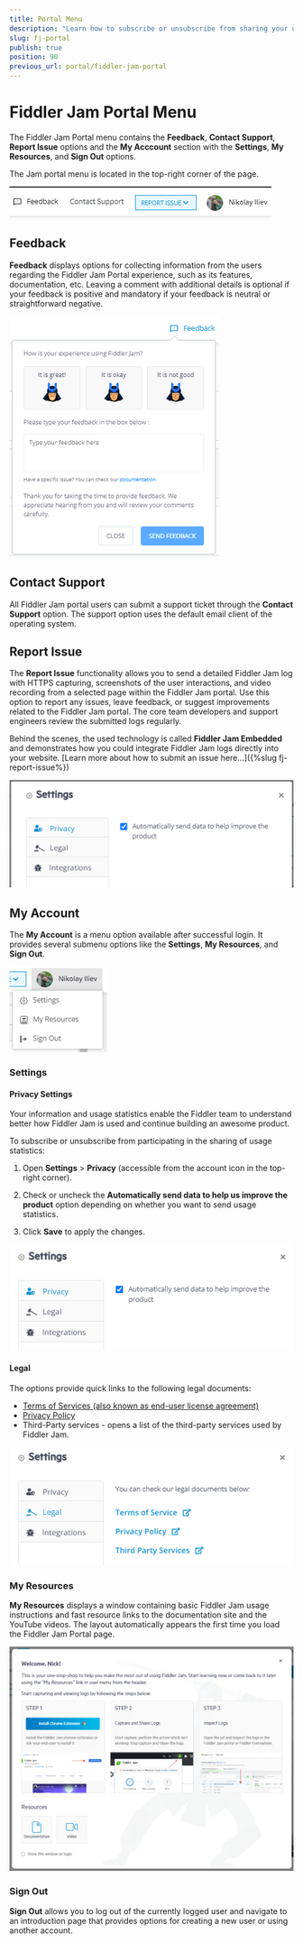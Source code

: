 ```yaml
---
title: Portal Menu
description: "Learn how to subscribe or unsubscribe from sharing your user statistics, find fast resource links, and sign out of your current Fiddler Jam Portal account."
slug: fj-portal
publish: true
position: 90
previous_url: portal/fiddler-jam-portal
---
```


# Fiddler Jam Portal Menu

The Fiddler Jam Portal menu contains the **Feedback**, **Contact Support**, **Report Issue** options and the **My Acccount** section with the **Settings**, **My Resources**, and **Sign Out** options.

The Jam portal menu is located in the top-right corner of the page.

![Portal menu options](../images/portal/menu/menu-all.png)


## Feedback

**Feedback** displays options for collecting information from the users regarding the Fiddler Jam Portal experience, such as its features, documentation, etc. Leaving a comment with additional details is optional if your feedback is positive and mandatory if your feedback is neutral or straightforward negative.

![Feedback option](../images/portal/menu/menu-feedback.png)

## Contact Support

All Fiddler Jam portal users can submit a support ticket through the **Contact Support** option. The support option uses the default email client of the operating system.

## Report Issue

The **Report Issue** functionality allows you to send a detailed Fiddler Jam log with HTTPS capturing, screenshots of the user interactions, and video recording from a selected page within the Fiddler Jam portal. Use this option to report any issues, leave feedback, or suggest improvements related to the Fiddler Jam portal. The core team developers and support engineers review the submitted logs regularly.

Behind the scenes, the used technology is called **Fiddler Jam Embedded** and demonstrates how you could integrate Fiddler Jam logs directly into your website. [Learn more about how to submit an issue here...]({%slug fj-report-issue%})

![Report Issue](../images/portal/menu/menu-report-issue.png)


## My Account

The **My Account** is a menu option available after successful login. It provides several submenu options like the **Settings**, **My Resources**, and **Sign Out**.

![My Account submenu](../images/portal/menu/menu-my-acc-all.png)

### Settings

#### Privacy Settings

Your information and usage statistics enable the Fiddler team to understand better how Fiddler Jam is used and continue building an awesome product.

To subscribe or unsubscribe from participating in the sharing of usage statistics:

1. Open **Settings** > **Privacy** (accessible from the account icon in the top-right corner).

1. Check or uncheck the __Automatically send data to help us improve the product__ option depending on whether you want to send usage statistics.

1. Click __Save__ to apply the changes.

![Privacy settings](../images/portal/menu/menu-privacy.png)

#### Legal

The options provide quick links to the following legal documents:

- [Terms of Services (also known as end-user license agreement)](https://www.telerik.com/purchase/license-agreement/fiddler-jam)
- [Privacy Policy](https://www.progress.com/legal/privacy-policy)
- Third-Party services - opens a list of the third-party services used by Fiddler Jam.

![Legal links](../images/portal/menu/menu-legal.png)


### My Resources

**My Resources** displays a window containing basic Fiddler Jam usage instructions and fast resource links to the documentation site and the YouTube videos. The layout automatically appears the first time you load the Fiddler Jam Portal page.

![My Resources screen](../images/portal/menu/my-resources.png)

### Sign Out

**Sign Out** allows you to log out of the currently logged user and navigate to an introduction page that provides options for creating a new user or using another account.
